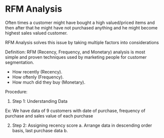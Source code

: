 # RFM Analysis

Often times a customer might have bought a high valued/priced items and then after that he might have not purchased anything and he might become highest sales valued customer.

RFM Analysis solves this issue by taking multiple factors into considerations

Definition: RFM (Recency, Frequency, and Monetary) analysis is most simple and proven techniques used by marketing people for customer segmentation.
- How recently (Recency).
- How oftenly (Frequency).
- How much did they buy (Monetary).

Procedure:
1. Step 1: Understanding Data

Ex: We have data of 9 customers with date of purchase, frequency of purchase and sales value of each purchase

2. Step 2: Assigning recency score
a. Arrange data in descending order basis, last purchase data
b. 